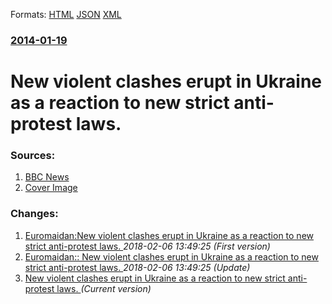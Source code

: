 
Formats: [HTML](/news/2014/01/19/new-violent-clashes-erupt-in-ukraine-as-a-reaction-to-new-strict-anti-protest-laws.html)  [JSON](/news/2014/01/19/new-violent-clashes-erupt-in-ukraine-as-a-reaction-to-new-strict-anti-protest-laws.json)  [XML](/news/2014/01/19/new-violent-clashes-erupt-in-ukraine-as-a-reaction-to-new-strict-anti-protest-laws.xml)  

### [2014-01-19](/news/2014/01/19/index.md)

##### 
# New violent clashes erupt in Ukraine as a reaction to new strict anti-protest laws. 




### Sources:

1. [BBC News](http://www.bbc.co.uk/news/world-europe-25804847)
1. [Cover Image](https://ichef-1.bbci.co.uk/news/1024/media/images/72385000/jpg/_72385608_72385607.jpg)

### Changes:

1. [Euromaidan:New violent clashes erupt in Ukraine as a reaction to new strict anti-protest laws. ](/news/2014/01/19/euromaidan-pnew-violent-clashes-erupt-in-ukraine-as-a-reaction-to-new-strict-anti-protest-laws.md) _2018-02-06 13:49:25 (First version)_
2. [Euromaidan:: New violent clashes erupt in Ukraine as a reaction to new strict anti-protest laws. ](/news/2014/01/19/euromaidan-new-violent-clashes-erupt-in-ukraine-as-a-reaction-to-new-strict-anti-protest-laws.md) _2018-02-06 13:49:25 (Update)_
2. [New violent clashes erupt in Ukraine as a reaction to new strict anti-protest laws. ](/news/2014/01/19/new-violent-clashes-erupt-in-ukraine-as-a-reaction-to-new-strict-anti-protest-laws.md) _(Current version)_
